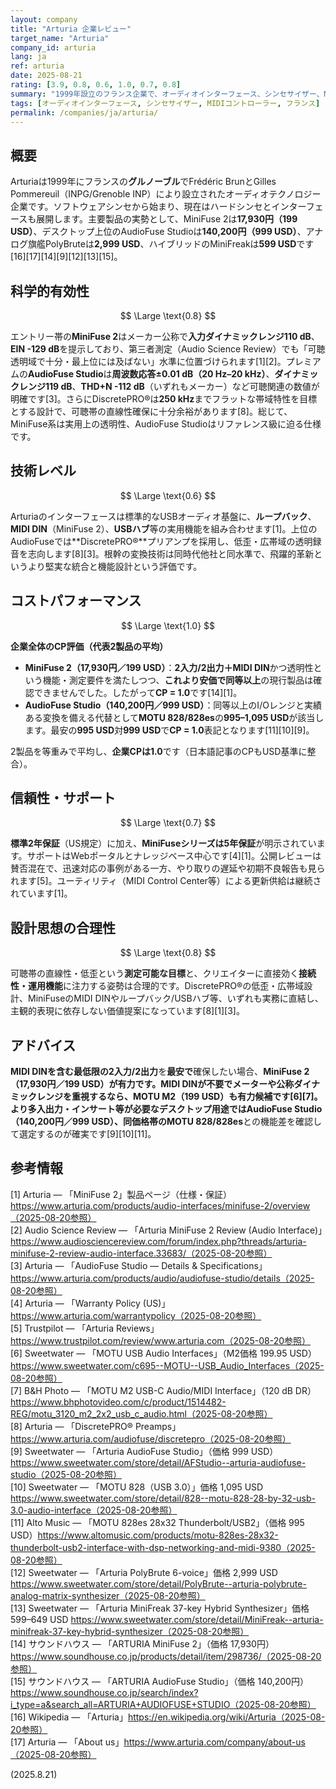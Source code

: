 ```yaml
---
layout: company
title: "Arturia 企業レビュー"
target_name: "Arturia"
company_id: arturia
lang: ja
ref: arturia
date: 2025-08-21
rating: [3.9, 0.8, 0.6, 1.0, 0.7, 0.8]
summary: "1999年設立のフランス企業で、オーディオインターフェース、シンセサイザー、MIDIコントローラーを専門とし、競合予算帯からプレミアム分野まで測定性能を提供"
tags: [オーディオインターフェース, シンセサイザー, MIDIコントローラー, フランス]
permalink: /companies/ja/arturia/
---
```


## 概要

Arturiaは1999年にフランスの**グルノーブル**でFrédéric BrunとGilles Pommereuil（INPG/Grenoble INP）により設立されたオーディオテクノロジー企業です。ソフトウェアシンセから始まり、現在はハードシンセとインターフェースも展開します。主要製品の実勢として、MiniFuse 2は**17,930円（199 USD）**、デスクトップ上位のAudioFuse Studioは**140,200円（999 USD）**、アナログ旗艦PolyBruteは**2,999 USD**、ハイブリッドのMiniFreakは**599 USD**です[16][17][14][9][12][13][15]。

## 科学的有効性

$$ \Large \text{0.8} $$

エントリー帯の**MiniFuse 2**はメーカー公称で**入力ダイナミックレンジ110 dB**、**EIN -129 dB**を提示しており、第三者測定（Audio Science Review）でも「可聴透明域で十分・最上位には及ばない」水準に位置づけられます[1][2]。プレミアムの**AudioFuse Studio**は**周波数応答±0.01 dB（20 Hz–20 kHz）**、**ダイナミックレンジ119 dB**、**THD+N -112 dB**（いずれもメーカー）など可聴関連の数値が明確です[3]。さらにDiscretePRO®は**250 kHz**までフラットな帯域特性を目標とする設計で、可聴帯の直線性確保に十分余裕があります[8]。総じて、MiniFuse系は実用上の透明性、AudioFuse Studioはリファレンス級に迫る仕様です。

## 技術レベル

$$ \Large \text{0.6} $$

Arturiaのインターフェースは標準的なUSBオーディオ基盤に、**ループバック**、**MIDI DIN**（MiniFuse 2）、**USBハブ**等の実用機能を組み合わせます[1]。上位のAudioFuseでは**DiscretePRO®**プリアンプを採用し、低歪・広帯域の透明録音を志向します[8][3]。根幹の変換技術は同時代他社と同水準で、飛躍的革新というより堅実な統合と機能設計という評価です。

## コストパフォーマンス

$$ \Large \text{1.0} $$

**企業全体のCP評価（代表2製品の平均）**  
- **MiniFuse 2（17,930円／199 USD）**：**2入力/2出力＋MIDI DIN**かつ透明性という機能・測定要件を満たしつつ、**これより安価で同等以上**の現行製品は確認できませんでした。したがって**CP = 1.0**です[14][1]。  
- **AudioFuse Studio（140,200円／999 USD）**：同等以上のI/Oレンジと実績ある変換を備える代替として**MOTU 828/828es**の**995–1,095 USD**が該当します。最安の**995 USD**対**999 USD**で**CP = 1.0**表記となります[11][10][9]。

2製品を等重みで平均し、**企業CPは1.0**です（日本語記事のCPもUSD基準に整合）。

## 信頼性・サポート

$$ \Large \text{0.7} $$

**標準2年保証**（US規定）に加え、**MiniFuseシリーズは5年保証**が明示されています。サポートはWebポータルとナレッジベース中心です[4][1]。公開レビューは賛否混在で、迅速対応の事例がある一方、やり取りの遅延や初期不良報告も見られます[5]。ユーティリティ（MIDI Control Center等）による更新供給は継続されています[1]。

## 設計思想の合理性

$$ \Large \text{0.8} $$

可聴帯の直線性・低歪という**測定可能な目標**と、クリエイターに直接効く**接続性・運用機能**に注力する姿勢は合理的です。DiscretePRO®の低歪・広帯域設計、MiniFuseのMIDI DINやループバック/USBハブ等、いずれも実務に直結し、主観的表現に依存しない価値提案になっています[8][1][3]。

## アドバイス

**MIDI DINを含む最低限の2入力/2出力**を**最安で**確保したい場合、**MiniFuse 2（17,930円／199 USD）**が有力です。MIDI DINが不要でメーターや公称ダイナミックレンジを重視するなら、**MOTU M2（199 USD）**も有力候補です[6][7]。より多入出力・インサート等が必要なデスクトップ用途では**AudioFuse Studio（140,200円／999 USD）**、同価格帯の**MOTU 828/828es**との機能差を確認して選定するのが確実です[9][10][11]。

## 参考情報

[1] Arturia — 「MiniFuse 2」製品ページ（仕様・保証）https://www.arturia.com/products/audio-interfaces/minifuse-2/overview（2025-08-20参照）  
[2] Audio Science Review — 「Arturia MiniFuse 2 Review (Audio Interface)」https://www.audiosciencereview.com/forum/index.php?threads/arturia-minifuse-2-review-audio-interface.33683/（2025-08-20参照）  
[3] Arturia — 「AudioFuse Studio — Details & Specifications」https://www.arturia.com/products/audio/audiofuse-studio/details（2025-08-20参照）  
[4] Arturia — 「Warranty Policy (US)」https://www.arturia.com/warrantypolicy（2025-08-20参照）  
[5] Trustpilot — 「Arturia Reviews」https://www.trustpilot.com/review/www.arturia.com（2025-08-20参照）  
[6] Sweetwater — 「MOTU USB Audio Interfaces」（M2価格 199.95 USD）https://www.sweetwater.com/c695--MOTU--USB_Audio_Interfaces（2025-08-20参照）  
[7] B&H Photo — 「MOTU M2 USB-C Audio/MIDI Interface」（120 dB DR）https://www.bhphotovideo.com/c/product/1514482-REG/motu_3120_m2_2x2_usb_c_audio.html（2025-08-20参照）  
[8] Arturia — 「DiscretePRO® Preamps」https://www.arturia.com/audiofuse/discretepro（2025-08-20参照）  
[9] Sweetwater — 「Arturia AudioFuse Studio」（価格 999 USD）https://www.sweetwater.com/store/detail/AFStudio--arturia-audiofuse-studio（2025-08-20参照）  
[10] Sweetwater — 「MOTU 828（USB 3.0）」価格 1,095 USD https://www.sweetwater.com/store/detail/828--motu-828-28-by-32-usb-3.0-audio-interface（2025-08-20参照）  
[11] Alto Music — 「MOTU 828es 28x32 Thunderbolt/USB2」（価格 995 USD）https://www.altomusic.com/products/motu-828es-28x32-thunderbolt-usb2-interface-with-dsp-networking-and-midi-9380（2025-08-20参照）  
[12] Sweetwater — 「Arturia PolyBrute 6-voice」価格 2,999 USD https://www.sweetwater.com/store/detail/PolyBrute--arturia-polybrute-analog-matrix-synthesizer（2025-08-20参照）  
[13] Sweetwater — 「Arturia MiniFreak 37-key Hybrid Synthesizer」価格 599–649 USD https://www.sweetwater.com/store/detail/MiniFreak--arturia-minifreak-37-key-hybrid-synthesizer（2025-08-20参照）  
[14] サウンドハウス — 「ARTURIA MiniFuse 2」（価格 17,930円）https://www.soundhouse.co.jp/products/detail/item/298736/（2025-08-20参照）  
[15] サウンドハウス — 「ARTURIA AudioFuse Studio」（価格 140,200円）https://www.soundhouse.co.jp/search/index?i_type=a&search_all=ARTURIA+AUDIOFUSE+STUDIO（2025-08-20参照）  
[16] Wikipedia — 「Arturia」https://en.wikipedia.org/wiki/Arturia（2025-08-20参照）  
[17] Arturia — 「About us」https://www.arturia.com/company/about-us（2025-08-20参照）

(2025.8.21)

